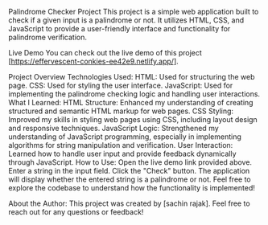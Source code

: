 Palindrome Checker Project
This project is a simple web application built to check if a given input is a palindrome or not. It utilizes HTML, CSS, and JavaScript to provide a user-friendly interface and functionality for palindrome verification.

Live Demo
You can check out the live demo of this project [https://effervescent-conkies-ee42e9.netlify.app/].

Project Overview
Technologies Used:
HTML: Used for structuring the web page.
CSS: Used for styling the user interface.
JavaScript: Used for implementing the palindrome checking logic and handling user interactions.
What I Learned:
HTML Structure: Enhanced my understanding of creating structured and semantic HTML markup for web pages.
CSS Styling: Improved my skills in styling web pages using CSS, including layout design and responsive techniques.
JavaScript Logic: Strengthened my understanding of JavaScript programming, especially in implementing algorithms for string manipulation and verification.
User Interaction: Learned how to handle user input and provide feedback dynamically through JavaScript.
How to Use:
Open the live demo link provided above.
Enter a string in the input field.
Click the "Check" button.
The application will display whether the entered string is a palindrome or not.
Feel free to explore the codebase to understand how the functionality is implemented!

About the Author:
This project was created by [sachin rajak]. Feel free to reach out for any questions or feedback!
